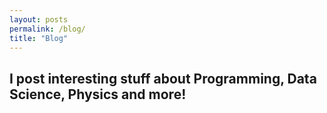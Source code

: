 ```yaml
---
layout: posts
permalink: /blog/
title: "Blog"
---
```


## I post interesting stuff about Programming, Data Science, Physics and more! 